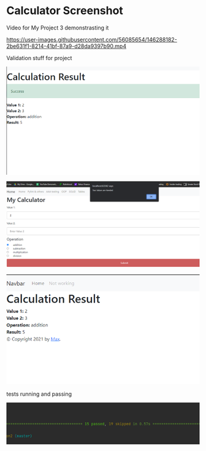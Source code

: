 # Calculator Screenshot

Video for My Project 3 demonstrasting it 

https://user-images.githubusercontent.com/56085654/146288182-2be631f1-8214-41bf-87a9-d28da9397b90.mp4

Validation stuff for project

![Screenshot](Screenshot%20(134).png)

![Screenshot](Screenshot%20(136).png)

![Screenshot](Screenshot%20(132).png)

tests running and passing

![Screenshot](Screenshot%20(146).png)

